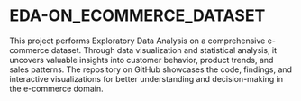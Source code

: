 # EDA-ON_ECOMMERCE_DATASET
This project performs Exploratory Data Analysis on a comprehensive e-commerce dataset. Through data visualization and statistical analysis, it uncovers valuable insights into customer behavior, product trends, and sales patterns. The repository on GitHub showcases the code, findings, and interactive visualizations for better understanding and decision-making in the e-commerce domain.
